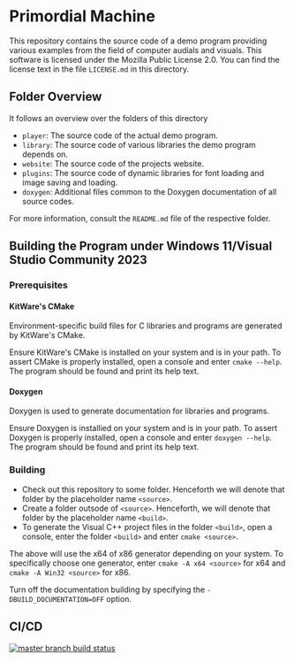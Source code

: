 # Primordial Machine
This repository contains the source code of a demo program providing various examples from the field of computer audials and visuals.
This software is licensed under the Mozilla Public License 2.0. 
You can find the license text in the file `LICENSE.md` in this directory.

## Folder Overview
It follows an overview over the folders of this directory
- `player`: The source code of the actual demo program.
- `library`: The source code of various libraries the demo program depends on.
- `website`: The source code of the projects website.
- `plugins`: The source code of dynamic libraries for font loading and image saving and loading.
- `doxygen`: Additional files common to the Doxygen documentation of all source codes.

For more information, consult the `README.md` file of the respective folder.

## Building the Program under Windows 11/Visual Studio Community 2023

### Prerequisites

#### KitWare's CMake
Environment-specific build files for C libraries and programs are generated by KitWare's CMake.

Ensure KitWare's CMake is installed on your system and is in your path.
To assert CMake is properly installed, open a console and enter `cmake --help`. The program should be found and print its help text.

#### Doxygen
Doxygen is used to generate documentation for libraries and programs.

Ensure Doxygen is installied on your system and is in your path.
To assert Doxygen is properly installed, open a console and enter `doxygen --help`. The program should be found and print its help text.

### Building

- Check out this repository to some folder. Henceforth we will denote that folder by the placeholder name `<source>`.
- Create a folder outsode of `<source>`. Henceforth, we will denote that folder by the placeholder name `<build>`.
- To generate the Visual C++ project files in the folder `<build>`, open a console, enter the folder `<build>` and enter `cmake <source>`.

The above will use the x64 of x86 generator depending on your system.
To specifically choose one generator, enter `cmake -A x64 <source>` for x64 and `cmake -A Win32 <source>` for x86.

Turn off the documentation building by specifying the `-DBUILD_DOCUMENTATION=OFF` option.

## CI/CD
[![master branch build status](https://ci.appveyor.com/api/projects/status/x7jiybp3h9v65vkf/branch/master?svg=true)](https://ci.appveyor.com/project/primordialmachine/primordialmachine/branch/master)